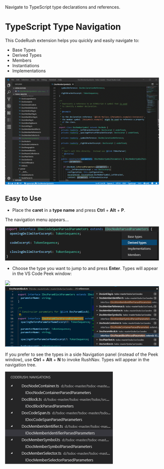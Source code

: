 Navigate to TypeScript type declarations and references.

# TypeScript Type Navigation

This CodeRush extension helps you quickly and easily navigate to: 

*   Base Types
*   Derived Types
*   Members
*   Instantiations
*   Implementations

![Screenshot](media/screen1.gif "Navigation")


## Easy to Use

* Place the **caret** in a **type name** and press **Ctrl** + **Alt** + **P**.

The navigation menu appears...

![Derived Types](media/derived_types_nav.png "Derived Types")

* Choose the type you want to jump to and press **Enter**. Types will appear in the VS Code Peek window:

![](/uploads/upload_ea36e519e06569b0f61b8f03d3832d83.png)
![Peek View](media/peek_nav.png "Peek View")

If you prefer to see the types in a side Navigation panel (instead of the Peek window), use **Ctrl** + **Alt** + **N** to invoke RushNav. Types will appear in the navigation tree.

![Tree View](media/tree_nav.png "Tree View")
